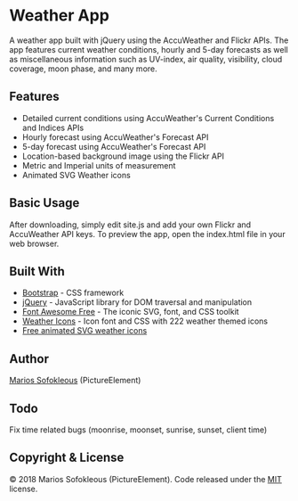 # Weather App

A weather app built with jQuery using the AccuWeather and Flickr APIs. The app features current weather conditions, hourly and 5-day forecasts as well as miscellaneous information such as UV-index, air quality, visibility, cloud coverage, moon phase, and many more.

## Features

* Detailed current conditions using AccuWeather's Current Conditions and Indices APIs
* Hourly forecast using AccuWeather's Forecast API
* 5-day forecast using AccuWeather's Forecast API
* Location-based background image using the Flickr API
* Metric and Imperial units of measurement
* Animated SVG Weather icons

## Basic Usage

After downloading, simply edit site.js and add your own Flickr and AccuWeather API keys. To preview the app, open the index.html file in your web browser.

## Built With

* [Bootstrap](https://github.com/twbs/bootstrap) - CSS framework
* [jQuery](https://github.com/jquery/jquery) - JavaScript library for DOM traversal and manipulation
* [Font Awesome Free](https://github.com/FortAwesome/Font-Awesome) - The iconic SVG, font, and CSS toolkit
* [Weather Icons](https://github.com/erikflowers/weather-icons) - Icon font and CSS with 222 weather themed icons
* [Free animated SVG weather icons](https://www.amcharts.com/free-animated-svg-weather-icons/)

## Author

[Marios Sofokleous](https://www.msof.me/) (PictureElement)

## Todo

Fix time related bugs (moonrise, moonset, sunrise, sunset, client time)

## Copyright &amp; License

&copy; 2018 Marios Sofokleous (PictureElement). Code released under the [MIT](LICENSE.md) license.
